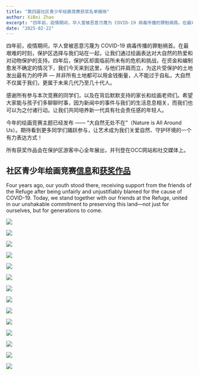 ```yaml
---
title: "第四届社区青少年绘画竞赛获奖名单揭晓"
author: XiBei Zhao
excerpt: "四年前，疫情期间，华人曾被恶意污蔑为 COVID-19 病毒传播的罪魁祸首。在最艰难的时刻，保护区选择与我们站在一起，让我们通过绘画表达对大自然的热爱和对动物保护的支持。四年后，保护区却面临前所未有的危机和挑战，在资金和编制愈发不确定的情况下，我们今天来到这里，与他们并肩而立，为这片受保护的土地发出最有力的呼声 — 并非所有土地都可以用金钱衡量，人不能过于自私，大自然不仅属于我们，更属于未来几代乃至几十代人。"
date: "2025-02-22"
---
```


四年前，疫情期间，华人曾被恶意污蔑为 COVID-19 病毒传播的罪魁祸首。在最艰难的时刻，保护区选择与我们站在一起，让我们通过绘画表达对大自然的热爱和对动物保护的支持。四年后，保护区却面临前所未有的危机和挑战，在资金和编制愈发不确定的情况下，我们今天来到这里，与他们并肩而立，为这片受保护的土地发出最有力的呼声 — 并非所有土地都可以用金钱衡量，人不能过于自私，大自然不仅属于我们，更属于未来几代乃至几十代人。

感谢所有参与本次竞赛的同学们，以及在背后默默支持的家长和绘画老师们。希望大家能与孩子们多聊聊时事，因为新闻中的事件与我们的生活息息相关，而我们也可以为之付诸行动。让我们共同培养新一代具有社会责任感的年轻人。

今年的绘画竞赛主题已经发布 —— “大自然无处不在”（Nature is All Around Us）。期待看到更多同学们踊跃参与，让艺术成为我们关爱自然、守护环境的一个有力表达方式！

所有获奖作品会在保护区游客中心全年展出，并刊登在OCC网站和社交媒体上。

## 社区青少年绘画竞赛[信息](https://pdxchinese.org/artcontest/)和[获奖作品](https://pdxchinese.org/artcontestfiles/artcontest_2024/)

Four years ago, our youth stood there, receiving support from the friends of the Refuge after being unfairly and unjustifiably blamed for the cause of COVID-19. Today, we stand together with our friends at the Refuge, united in our unshakable commitment to preserving this land—not just for ourselves, but for generations to come.

![](https://res.cloudinary.com/dhngj18do/image/upload/f_auto,q_auto/v1/images/481210471_620825640582522_2788373589362763424_n)

![](https://res.cloudinary.com/dhngj18do/image/upload/f_auto,q_auto/v1/images/478499777_620825323915887_7204770111940263678_n)

![](https://res.cloudinary.com/dhngj18do/image/upload/f_auto,q_auto/v1/images/480585955_620825543915865_6148990235146064580_n)

![](https://res.cloudinary.com/dhngj18do/image/upload/f_auto,q_auto/v1/images/480042909_620825367249216_8645031448069715882_n)

![](https://res.cloudinary.com/dhngj18do/image/upload/f_auto,q_auto/v1/images/480532835_620825507249202_9068528115576926506_n)

![](https://res.cloudinary.com/dhngj18do/image/upload/f_auto,q_auto/v1/images/481295650_620825287249224_6144962653387269528_n)

![](https://res.cloudinary.com/dhngj18do/image/upload/f_auto,q_auto/v1/images/481275885_620825193915900_4736159277535982732_n)

![](https://res.cloudinary.com/dhngj18do/image/upload/f_auto,q_auto/v1/images/476649977_620825320582554_628283700277758230_n)

![](https://res.cloudinary.com/dhngj18do/image/upload/f_auto,q_auto/v1/images/480608610_620825197249233_8348566978168130359_n)

![](https://res.cloudinary.com/dhngj18do/image/upload/f_auto,q_auto/v1/images/481076298_620825567249196_5790517743952801796_n)

![](https://res.cloudinary.com/dhngj18do/image/upload/f_auto,q_auto/v1/images/480795797_620825363915883_3072431812491423358_n)

![](https://res.cloudinary.com/dhngj18do/image/upload/f_auto,q_auto/v1/images/481351027_620825490582537_8491077015631685791_n)

![](https://res.cloudinary.com/dhngj18do/image/upload/f_auto,q_auto/v1/images/481077603_620825620582524_3027269035798733142_n)

![](https://res.cloudinary.com/dhngj18do/image/upload/f_auto,q_auto/v1/images/476630718_620825260582560_5592759268628542665_n)

